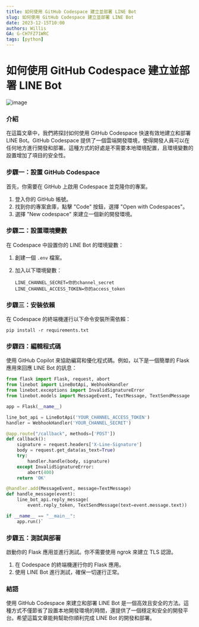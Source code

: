 ```yaml
---
title: 如何使用 GitHub Codespace 建立並部署 LINE Bot
slug: 如何使用 GitHub Codespace 建立並部署 LINE Bot
date: 2023-12-15T10:00
authors: Willis
GA: G-CH7FZ71WRC
tags: [python]
---
```



# 如何使用 GitHub Codespace 建立並部署 LINE Bot
![image](https://hackmd.io/_uploads/H16c3RFLT.png)
### 介紹

在這篇文章中，我們將探討如何使用 GitHub Codespace 快速有效地建立和部署 LINE Bot。GitHub Codespace 提供了一個雲端開發環境，使得開發人員可以在任何地方進行開發和部署。這種方式的好處是不需要本地環境配置，且環境變數的設置增加了項目的安全性。

### 步驟一：設置 GitHub Codespace

首先，你需要在 GitHub 上啟用 Codespace 並克隆你的專案。

1.  登入你的 GitHub 帳號。
2.  找到你的專案倉庫，點擊 "Code" 按鈕，選擇 "Open with Codespaces"。
3.  選擇 "New codespace" 來建立一個新的開發環境。

### 步驟二：設置環境變數

在 Codespace 中設置你的 LINE Bot 的環境變數：

1.  創建一個 `.env` 檔案。
    
2.  加入以下環境變數：

    ```
    LINE_CHANNEL_SECRET=你的channel_secret
    LINE_CHANNEL_ACCESS_TOKEN=你的access_token 
    ```

### 步驟三：安裝依賴

在 Codespace 的終端機運行以下命令安裝所需依賴：


```
pip install -r requirements.txt
```


### 步驟四：編輯程式碼

使用 GitHub Copilot 來協助編寫和優化程式碼。例如，以下是一個簡單的 Flask 應用來回應 LINE Bot 的訊息：

```python 
from flask import Flask, request, abort
from linebot import LineBotApi, WebhookHandler
from linebot.exceptions import InvalidSignatureError
from linebot.models import MessageEvent, TextMessage, TextSendMessage

app = Flask(__name__)

line_bot_api = LineBotApi('YOUR_CHANNEL_ACCESS_TOKEN')
handler = WebhookHandler('YOUR_CHANNEL_SECRET')

@app.route("/callback", methods=['POST'])
def callback():
    signature = request.headers['X-Line-Signature']
    body = request.get_data(as_text=True)
    try:
        handler.handle(body, signature)
    except InvalidSignatureError:
        abort(400)
    return 'OK'

@handler.add(MessageEvent, message=TextMessage)
def handle_message(event):
    line_bot_api.reply_message(
        event.reply_token, TextSendMessage(text=event.message.text))

if __name__ == "__main__":
    app.run()` 
```


### 步驟五：測試與部署

啟動你的 Flask 應用並進行測試。你不需要使用 ngrok 來建立 TLS 認證。

1.  在 Codespace 的終端機運行你的 Flask 應用。
2.  使用 LINE Bot 進行測試，確保一切運行正常。

### 結語

使用 GitHub Codespace 來建立和部署 LINE Bot 是一個高效且安全的方法。這種方式不僅節省了設置本地開發環境的時間，還提供了一個穩定和安全的開發平台。希望這篇文章能夠幫助你順利完成 LINE Bot 的開發和部署。
